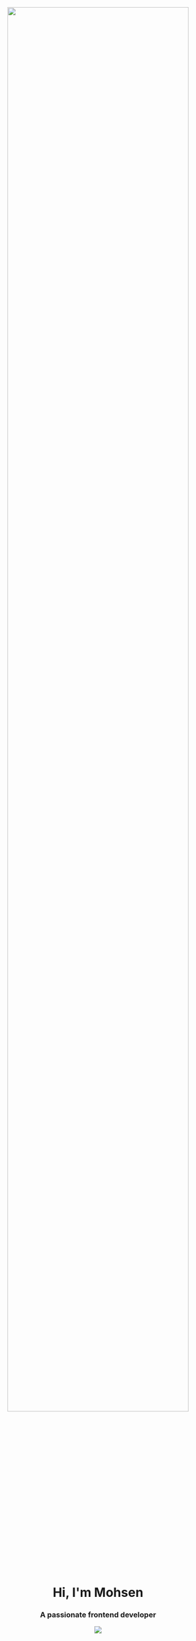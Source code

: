 

<p align="center">
  <img align="center" src="https://miro.medium.com/max/1400/1*xb9HDQ9A18_Qk7YK_cIFPg.jpeg" style=" width:90%"/>
</p>

<h1 align="center">
  Hi, I'm Mohsen
</h1>
<h3 align="center">A passionate frontend developer</h3>

<p align="center">
<a href="https://linkedin.com/in/mohsen-norouzi" target="blank">
  <img src="https://img.icons8.com/color/48/000000/linkedin.png"/>
</a>
